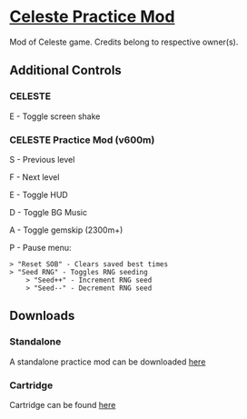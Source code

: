 # [Celeste Practice Mod](https://stevenfelix505.github.io/Celeste-Practice-Mod)
Mod of Celeste game. Credits belong to respective owner(s).
## Additional Controls
### CELESTE
E - Toggle screen shake
### CELESTE Practice Mod (v600m)
S - Previous level

F - Next level

E - Toggle HUD

D - Toggle BG Music

A - Toggle gemskip (2300m+)

P - Pause menu:

    > "Reset SOB" - Clears saved best times
    > "Seed RNG" - Toggles RNG seeding
        > "Seed++" - Increment RNG seed
        > "Seed--" - Decrement RNG seed
## Downloads
### Standalone
A standalone practice mod can be downloaded [here](https://stevenfelix505.github.io/Celeste-Practice-Mod/downloads.html)
### Cartridge
Cartridge can be found [here](https://github.com/stevenfelix505/Celeste-Practice-Mod/blob/master/celeste_practice_mod.p8.png)
